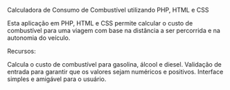 Calculadora de Consumo de Combustível utilizando PHP, HTML e CSS

Esta aplicação em PHP, HTML e CSS permite calcular o custo de combustível para uma viagem com base na distância a ser percorrida e na autonomia do veículo.

Recursos:

Calcula o custo de combustível para gasolina, álcool e diesel.
Validação de entrada para garantir que os valores sejam numéricos e positivos.
Interface simples e amigável para o usuário.
